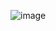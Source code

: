 ![image](https://user-images.githubusercontent.com/58118658/120220277-7bf44680-c20a-11eb-8494-dd326b4a97dc.png)
